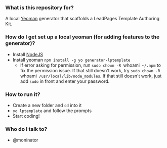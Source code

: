 ### What is this repository for? ###

A local [Yeoman](http://yeoman.io) generator that scaffolds a LeadPages Template Authoring Kit.

### How do I get set up a local yeoman (for adding features to the generator)? ###

* Install [NodeJS](http://nodejs.org)
* Install yeoman `npm install -g yo generator-lptemplate`
  * If error asking for permission, run `sudo chown -R `whoami` ~/.npm` to fix the permission issue. If that still doesn't work, try `sudo chown -R `whoami` /usr/local/lib/node_modules`. If that still doesn't work, just add `sudo` in front and enter your password.

### How to run it? ###

* Create a new folder and `cd` into it
* `yo lptemplate` and follow the prompts
* Start coding!


### Who do I talk to? ###

* @moninator